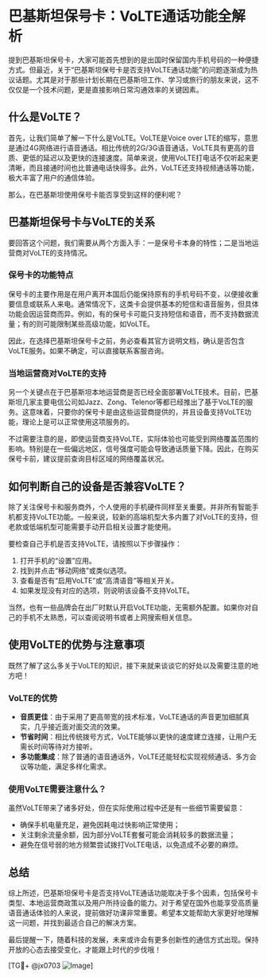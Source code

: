 # 巴基斯坦保号卡：VoLTE通话功能全解析

提到巴基斯坦保号卡，大家可能首先想到的是出国时保留国内手机号码的一种便捷方式。但最近，关于“巴基斯坦保号卡是否支持VoLTE通话功能”的问题逐渐成为热议话题。尤其是对于那些计划长期在巴基斯坦工作、学习或旅行的朋友来说，这不仅仅是一个技术问题，更是直接影响日常沟通效率的关键因素。

## 什么是VoLTE？

首先，让我们简单了解一下什么是VoLTE。VoLTE是Voice over LTE的缩写，意思是通过4G网络进行语音通话。相比传统的2G/3G语音通话，VoLTE具有更高的音质、更低的延迟以及更快的连接速度。简单来说，使用VoLTE打电话不仅听起来更清晰，而且接通时间也比普通电话快得多。此外，VoLTE还支持视频通话等功能，极大丰富了用户的通信体验。

那么，在巴基斯坦使用保号卡能否享受到这样的便利呢？

## 巴基斯坦保号卡与VoLTE的关系

要回答这个问题，我们需要从两个方面入手：一是保号卡本身的特性；二是当地运营商对VoLTE的支持情况。

### 保号卡的功能特点

保号卡的主要作用是在用户离开本国后仍能保持原有的手机号码不变，以便接收重要信息或联系人来电。通常情况下，这类卡会提供基本的短信和语音服务，但具体功能会因运营商而异。例如，有的保号卡可能只支持短信和语音，而不支持数据流量；有的则可能限制某些高级功能，如VoLTE。

因此，在选择巴基斯坦保号卡之前，务必查看其官方说明文档，确认是否包含VoLTE服务。如果不确定，可以直接联系客服咨询。

### 当地运营商对VoLTE的支持

另一个关键点在于巴基斯坦本地运营商是否已经全面部署VoLTE技术。目前，巴基斯坦几家主要电信公司如Jazz、Zong、Telenor等都已经推出了基于VoLTE的服务。这意味着，只要你的保号卡是由这些运营商提供的，并且设备支持VoLTE功能，理论上是可以正常使用这项服务的。

不过需要注意的是，即使运营商支持VoLTE，实际体验也可能受到网络覆盖范围的影响。特别是在一些偏远地区，信号强度可能会导致通话质量下降。因此，在购买保号卡前，建议提前查询目标区域的网络覆盖状况。

## 如何判断自己的设备是否兼容VoLTE？

除了关注保号卡和服务商外，个人使用的手机硬件同样至关重要。并非所有智能手机都支持VoLTE功能。一般来说，较新的高端机型大多内置了对VoLTE的支持，但老款或低端机型可能需要手动开启相关设置才能使用。

要检查自己手机是否支持VoLTE，请按照以下步骤操作：

1. 打开手机的“设置”应用。
2. 找到并点击“移动网络”或类似选项。
3. 查看是否有“启用VoLTE”或“高清语音”等相关开关。
4. 如果发现没有对应的选项，则说明该设备不支持VoLTE。

当然，也有一些品牌会在出厂时默认开启VoLTE功能，无需额外配置。如果你对自己的手机不太熟悉，可以查阅说明书或者上网搜索相关信息。

## 使用VoLTE的优势与注意事项

既然了解了这么多关于VoLTE的知识，接下来就来谈谈它的好处以及需要注意的地方吧！

### VoLTE的优势

- **音质更佳**：由于采用了更高带宽的技术标准，VoLTE通话的声音更加细腻真实，几乎接近面对面交流的效果。
- **节省时间**：相比传统拨号方式，VoLTE能够以更快的速度建立连接，让用户无需长时间等待对方接听。
- **多功能集成**：除了普通的语音通话外，VoLTE还能轻松实现视频通话、多方会议等功能，满足多样化需求。

### 使用VoLTE需要注意什么？

虽然VoLTE带来了诸多好处，但在实际使用过程中还是有一些细节需要留意：

- 确保手机电量充足，避免因耗电过快影响正常使用；
- 关注剩余流量余额，因为部分VoLTE套餐可能会消耗较多的数据流量；
- 避免在信号弱的地方频繁尝试拨打VoLTE电话，以免造成不必要的麻烦。

## 总结

综上所述，巴基斯坦保号卡是否支持VoLTE通话功能取决于多个因素，包括保号卡类型、本地运营商政策以及用户所持设备的能力。对于希望在国外也能享受高质量语音通话体验的人来说，提前做好功课非常重要。希望本文能帮助大家更好地理解这一问题，并找到最适合自己的解决方案。

最后提醒一下，随着科技的发展，未来或许会有更多创新性的通信方式出现。保持开放的心态去接受变化，才能跟上时代的步伐哦！

[TG💪+ @jx0703 ![Image](https://github.com/user-attachments/assets/dbca1d08-cadb-493c-b0ec-ad6f7a83f270)]